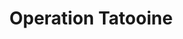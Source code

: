 ---
mission_id: optat
editorsChoice:
title: "Operation Tatooine"
authors: 
    - "Don Sielke"
date:
filename: "don-df42.zip"
description: "The Empire has commissioned Boba Fett to deliver some plans to their forces on the Outer Rim. These are plans for attacks on planets now sympathetic to the Rebel cause. You must infiltrate Fett's personal base of operations on Tattooine and steal the plans before he can deliver them."
heroImage:
levelReplaced:	SEWERS
difficulty: yes
bm:	yes
fme: yes
wax: yes
three_do: yes
voc: no
gmd: no
vue: yes
lfd: yes
base: "New level from scratch" 
editors: "DFUSE"

---